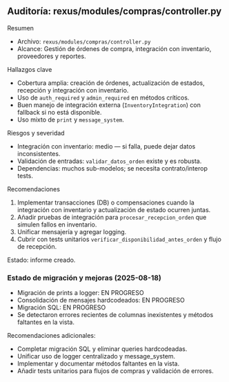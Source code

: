 ## Auditoría: rexus/modules/compras/controller.py

Resumen
- Archivo: `rexus/modules/compras/controller.py`
- Alcance: Gestión de órdenes de compra, integración con inventario, proveedores y reportes.

Hallazgos clave
- Cobertura amplia: creación de órdenes, actualización de estados, recepción y integración con inventario.
- Uso de `auth_required` y `admin_required` en métodos críticos.
- Buen manejo de integración externa (`InventoryIntegration`) con fallback si no está disponible.
- Uso mixto de `print` y `message_system`.

Riesgos y severidad
- Integración con inventario: medio — si falla, puede dejar datos inconsistentes.
- Validación de entradas: `validar_datos_orden` existe y es robusta.
- Dependencias: muchos sub-modelos; se necesita contrato/interop tests.

Recomendaciones
1. Implementar transacciones (DB) o compensaciones cuando la integración con inventario y actualización de estado ocurren juntas.
2. Añadir pruebas de integración para `procesar_recepcion_orden` que simulen fallos en inventario.
3. Unificar mensajería y agregar logging.
4. Cubrir con tests unitarios `verificar_disponibilidad_antes_orden` y flujo de recepción.

Estado: informe creado.

### Estado de migración y mejoras (2025-08-18)
- Migración de prints a logger: EN PROGRESO
- Consolidación de mensajes hardcodeados: EN PROGRESO
- Migración SQL: EN PROGRESO
- Se detectaron errores recientes de columnas inexistentes y métodos faltantes en la vista.

Recomendaciones adicionales:
- Completar migración SQL y eliminar queries hardcodeadas.
- Unificar uso de logger centralizado y message_system.
- Implementar y documentar métodos faltantes en la vista.
- Añadir tests unitarios para flujos de compras y validación de errores.
